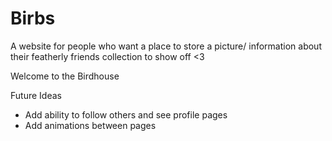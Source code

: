 # Birbs

A website for people who want a place to store a picture/ information about their featherly friends collection to show off <3 

Welcome to the Birdhouse

Future Ideas
- Add ability to follow others and see profile pages
- Add animations between pages